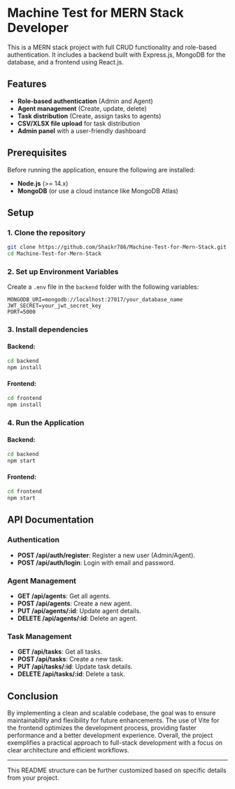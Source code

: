 # Machine Test for MERN Stack Developer


This is a MERN stack project with full CRUD functionality and role-based authentication. It includes a backend built with Express.js, MongoDB for the database, and a frontend using React.js.

## Features
- **Role-based authentication** (Admin and Agent)
- **Agent management** (Create, update, delete)
- **Task distribution** (Create, assign tasks to agents)
- **CSV/XLSX file upload** for task distribution
- **Admin panel** with a user-friendly dashboard

## Prerequisites

Before running the application, ensure the following are installed:
- **Node.js** (>= 14.x)
- **MongoDB** (or use a cloud instance like MongoDB Atlas)

## Setup

### 1. Clone the repository
```bash
git clone https://github.com/Shaikr786/Machine-Test-for-Mern-Stack.git
cd Machine-Test-for-Mern-Stack
```

### 2. Set up Environment Variables

Create a `.env` file in the `backend` folder with the following variables:
```env
MONGODB_URI=mongodb://localhost:27017/your_database_name
JWT_SECRET=your_jwt_secret_key
PORT=5000
```

### 3. Install dependencies

#### Backend:
```bash
cd backend
npm install
```

#### Frontend:
```bash
cd frontend
npm install
```

### 4. Run the Application

#### Backend:
```bash
cd backend
npm start
```

#### Frontend:
```bash
cd frontend
npm start
```

## API Documentation

### Authentication
- **POST /api/auth/register**: Register a new user (Admin/Agent).
- **POST /api/auth/login**: Login with email and password.

### Agent Management
- **GET /api/agents**: Get all agents.
- **POST /api/agents**: Create a new agent.
- **PUT /api/agents/:id**: Update agent details.
- **DELETE /api/agents/:id**: Delete an agent.

### Task Management
- **GET /api/tasks**: Get all tasks.
- **POST /api/tasks**: Create a new task.
- **PUT /api/tasks/:id**: Update task details.
- **DELETE /api/tasks/:id**: Delete a task.

## Conclusion

By implementing a clean and scalable codebase, the goal was to ensure maintainability and flexibility for future enhancements. The use of Vite for the frontend optimizes the development process, providing faster performance and a better development experience. Overall, the project exemplifies a practical approach to full-stack development with a focus on clear architecture and efficient workflows.

---

This README structure can be further customized based on specific details from your project.
